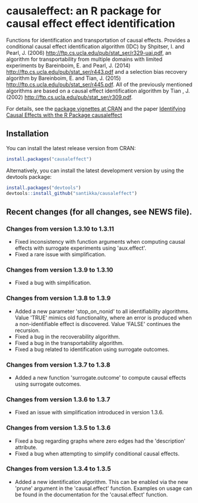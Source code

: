 # causaleffect: an R package for causal effect effect identification

Functions for identification and transportation of causal effects. 
Provides a conditional causal effect identification algorithm (IDC) by Shpitser, I. and Pearl, J. (2006) <http://ftp.cs.ucla.edu/pub/stat_ser/r329-uai.pdf>, 
an algorithm for transportability from multiple domains with limited experiments by Bareinboim, E. and Pearl, J. (2014) <http://ftp.cs.ucla.edu/pub/stat_ser/r443.pdf> 
and a selection bias recovery algorithm by Bareinboim, E. and Tian, J. (2015) <http://ftp.cs.ucla.edu/pub/stat_ser/r445.pdf>. 
All of the previously mentioned algorithms are based on a causal effect identification algorithm by Tian , J. (2002) <http://ftp.cs.ucla.edu/pub/stat_ser/r309.pdf>.

For details, see the [package vignettes at CRAN](https://cran.r-project.org/package=causaleffect) and the paper [Identifying Causal Effects with the R Package
causaleffect](https://www.jstatsoft.org/article/view/v076i12)

## Installation
You can install the latest release version from CRAN:
```R
install.packages("causaleffect")
```

Alternatively, you can install the latest development version by using the devtools package:
```R
install.packages("devtools")
devtools::install_github("santikka/causaleffect")
```

## Recent changes (for all changes, see NEWS file).

### Changes from version 1.3.10 to 1.3.11
 * Fixed inconsistency with function arguments when computing causal effects with surrogate experiments using 'aux.effect'.
 * Fixed a rare issue with simplification.

### Changes from version 1.3.9 to 1.3.10
 * Fixed a bug with simplification.

### Changes from version 1.3.8 to 1.3.9
 * Added a new parameter 'stop_on_nonid' to all identifiability algorithms. Value 'TRUE' mimics old functionality, where an error is produced when a non-identifiable effect is discovered. Value 'FALSE' continues the recursion.
 * Fixed a bug in the recoverability algorithm.
 * Fixed a bug in the transportability algorithm.
 * Fixed a bug related to identification using surrogate outcomes.

### Changes from version 1.3.7 to 1.3.8
 * Added a new function 'surrogate.outcome' to compute causal effects using surrogate outcomes.

### Changes from version 1.3.6 to 1.3.7
 * Fixed an issue with simplification introduced in version 1.3.6.

### Changes from version 1.3.5 to 1.3.6
 * Fixed a bug regarding graphs where zero edges had the 'description' attribute.
 * Fixed a bug when attempting to simplify conditional causal effects.

### Changes from version 1.3.4 to 1.3.5
 * Added a new identification algorithm. This can be enabled via the new 'prune' argument in the 'causal.effect' function. Examples on usage can be found in the documentation for the 'causal.effect' function.

